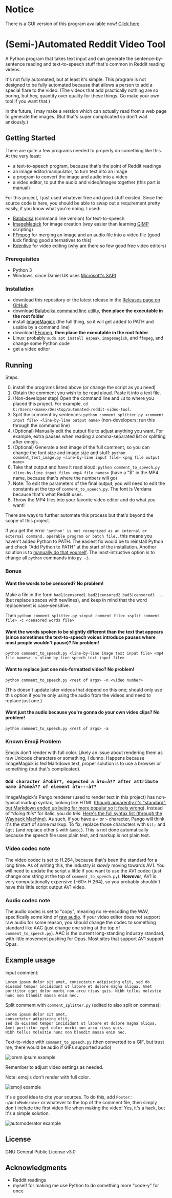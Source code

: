 # Notice

There is a GUI version of this program available now! [Click here](https://github.com/tanksdude/automated-reddit-video-tool-gui)

# (Semi-)Automated Reddit Video Tool

A Python program that takes text input and can generate the sentence-by-sentence reading and text-to-speech stuff that's common in Reddit reading videos.

It's not fully automated, but at least it's simple. This program is not designed to be fully automated because that allows a person to add a special flare to the video. (The videos that add practically nothing are so boring, but hey, quantity over quality for these things. Go make your own tool if you want that.)

In the future, I may make a version which can actually read from a web page to generate the images. (But that's super complicated so don't wait anxiously.)

## Getting Started

There are quite a few programs needed to properly do something like this. At the very least:

* a text-to-speech program, because that's the point of Reddit readings
* an image editor/manipulator, to turn text into an image
* a program to convert the image and audio into a video
* a video editor, to put the audio and video/images together (this part is manual)

For this project, I just used whatever free and good stuff existed. Since the source code is here, you should be able to swap out a requirement pretty easily, if you know what you're doing. I used:

* [Balabolka](http://balabolka.site/balabolka.htm) (command line version) for text-to-speech
* [ImageMagick](https://imagemagick.org/) for image creation (*way* easier than learning [GIMP](https://www.gimp.org/) scripting)
* [FFmpeg](https://ffmpeg.org/) for merging an image and an audio file into a video file (good luck finding good alternatives to this)
* [Kdenlive](https://kdenlive.org/en/) for video editing (why are there so few good free video editors)

### Prerequisites

* Python 3
* Windows, since Daniel UK uses [Microsoft's SAPI](https://en.wikipedia.org/wiki/Microsoft_Speech_API)

### Installation

* download this repository or the latest release in the [Releases page on GitHub](https://github.com/tanksdude/automated-reddit-video-tool/releases)
* download [Balabolka command line utility](http://balabolka.site/bconsole.htm), **then place the executable in the root folder**
* install [ImageMagick](https://imagemagick.org/script/download.php) (the full thing, so it will get added to PATH and usable by a command line)
* download [FFmpeg](https://www.gyan.dev/ffmpeg/builds/), **then place the executable in the root folder**
* Linux: probably `sudo apt install espeak`, `imagemagick`, and `ffmpeg`, and change some Python code
* get a video editor

## Running

Steps:

0. install the programs listed above (or change the script as you need)
1. Obtain the comment you wish to be read aloud. Paste it into a text file.
2. (Non-developer step) Open the command line and `cd` to where you placed this project. For example, `cd C:/Users/<name>/Desktop/automated-reddit-video-tool`.
3. Split the comment by sentences: `python comment_splitter.py <comment input file> <line-by-line output name>` (non-developers: run this through the command line)
4. (Optional) Manually edit the output file to adjust anything you want. For example, extra pauses when reading a comma-separated list or splitting after emojis.
5. (Optional) Generate a test image of the full comment, so you can change the font size and image size and stuff: `python comment_test_image.py <line-by-line input file> <png file output name>`
6. Take that output and have it read aloud: `python comment_to_speech.py <line-by-line input file> <mp4 file names>` (have a "$" in the MP4 name, because that's where the numbers will go)
7. Note: To edit the parameters of the final output, you will need to edit the constants at the top of `comment_to_speech.py`. The font is Verdana because that's what Reddit uses.
8. Throw the MP4 files into your favorite video editor and do what you want!

There are ways to further automate this process but that's beyond the scope of this project.

If you get the error `'python' is not recognized as an internal or external command, operable program or batch file.`, this means you haven't added Python to PATH. The easiest fix would be to reinstall Python and check "Add Python to PATH" at the start of the installation. Another solution is to [manually do that yourself](https://www.geeksforgeeks.org/how-to-add-python-to-windows-path/). The least-intrustive option is to change all `python` commands into `py -3`.

### Bonus

#### Want the words to be censored? No problem!

Make a file in the form `bad1|censored1 bad2|censored2 bad3|censored3 ...` (but replace spaces with newlines), and keep in mind that the word replacement is case-sensitive.

Then `python comment_splitter.py <input comment file> <split comment file> -c <censored words file>`

#### Want the words spoken to be slightly different than the text that appears (since sometimes the text-to-speech voices introduce pauses where most people wouldn't pause)? No problem!

`python comment_to_speech.py <line-by-line image text input file> <mp4 file names> -s <line-by-line speech text input file>`

#### Want to replace just one mis-formatted video? No problem!

`python comment_to_speech.py <rest of args> -n <video number>`

(This doesn't update later videos that depend on this one; should only use this option if you're only using the audio from the videos and need to replace just one.)

#### Want just the audio because you're gonna do your own video clips? No problem!

`python comment_to_speech.py <rest of args> -a`

### Known Emoji Problem

Emojis don't render with full color. Likely an issue about rendering them as raw Unicode characters or something, I dunno. Happens because ImageMagick is fed Markdown text, proper solution is to use a browser or something (but that's complicated).

### `Odd character â?obâ??, expected a â?o=â?? after attribute name â?omeâ?? of element â?o---â??`

ImageMagick's Pango renderer (used to render text in this project) has non-typical markup syntax, looking like HTML ([though apparently it's "standard", but Markdown ended up being far more popular so it feels wrong](https://en.wikipedia.org/wiki/Standard_Generalized_Markup_Language)). Instead of \**doing this*\* for italic, you do <i>*this*</i>. [Here's the full syntax list (through the Wayback Machine)](https://web.archive.org/web/20210514023116/https://developer.gnome.org/pygtk/stable/pango-markup-language.html). As such, if you have a `<` or `>` character, Pango will think it's the start of some markup. To fix, replace those characters with `&lt;` and `&gt;` (and replace other `&` with `&amp;`). This is not done automatically because the speech file uses plain text, and markup is not plain text.

### Video codec note

The video codec is set to H.264, because that's been the standard for a long time. As of writing this, the industry is *slowly* moving towards AV1. You will need to update the script a little if you want to use the AV1 codec (just change one string at the top of `comment_to_speech.py`). ***However***, AV1 is very computationally expensive (~60× H.264), so you probably shouldn't have this little script output AV1 video.

### Audio codec note

The audio codec is set to "copy", meaning no re-encoding the WAV, specifically some kind of [raw audio](https://trac.ffmpeg.org/wiki/audio%20types). If your video editor does not support raw audio for some reason, you should change the codec to something standard like AAC (just change one string at the top of `comment_to_speech.py`). AAC is the current long-standing industry standard, with little movement pushing for Opus. Most sites that support AV1 support Opus.

## Example usage

Input comment:

```
Lorem ipsum dolor sit amet, consectetur adipiscing elit, sed do eiusmod tempor incididunt ut labore et dolore magna aliqua. Amet porttitor eget dolor morbi non arcu risus quis. Nibh tellus molestie nunc non blandit massa enim nec.
```

Split comment with `comment_splitter.py` (edited to also split on commas):

```
Lorem ipsum dolor sit amet, 
consectetur adipiscing elit, 
sed do eiusmod tempor incididunt ut labore et dolore magna aliqua. 
Amet porttitor eget dolor morbi non arcu risus quis. 
Nibh tellus molestie nunc non blandit massa enim nec.
```

Text-to-video with `comment_to_speech.py` (then converted to a GIF, but trust me, there would be audio if GIFs supported audio)

![lorem ipsum example](examples/lorem_ipsum.gif)

Remember to adjust video settings as needed.

Note: emojis don't render with full color.

![emoji example](examples/2014_laughed.gif)

It's a good idea to cite your sources. To do this, add `Poster: u/AutoModerator` or whatever to the top of the comment file, then simply don't include the first video file when making the video! Yes, it's a hack, but it's a simple solution.

![automoderator example](examples/automoderator.gif)

## License

GNU General Public License v3.0

## Acknowledgments

* Reddit readings
* myself for making me use Python to do something more "code-y" for once
